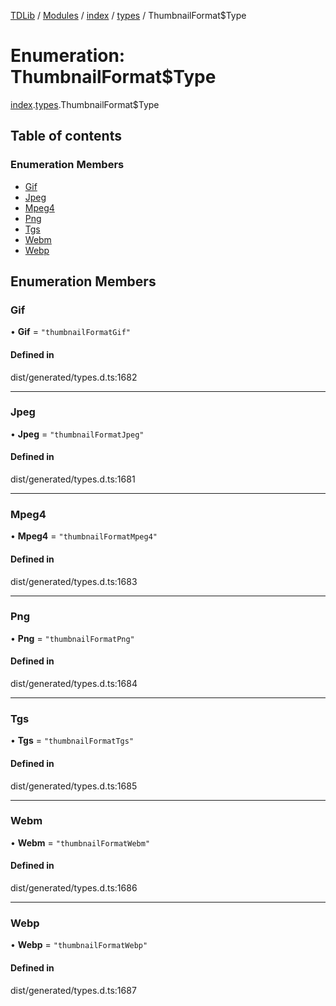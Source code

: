 [TDLib](../README.md) / [Modules](../modules.md) / [index](../modules/index.md) / [types](../modules/index.types.md) / ThumbnailFormat$Type

# Enumeration: ThumbnailFormat$Type

[index](../modules/index.md).[types](../modules/index.types.md).ThumbnailFormat$Type

## Table of contents

### Enumeration Members

- [Gif](index.types.ThumbnailFormat_Type.md#gif)
- [Jpeg](index.types.ThumbnailFormat_Type.md#jpeg)
- [Mpeg4](index.types.ThumbnailFormat_Type.md#mpeg4)
- [Png](index.types.ThumbnailFormat_Type.md#png)
- [Tgs](index.types.ThumbnailFormat_Type.md#tgs)
- [Webm](index.types.ThumbnailFormat_Type.md#webm)
- [Webp](index.types.ThumbnailFormat_Type.md#webp)

## Enumeration Members

### Gif

• **Gif** = ``"thumbnailFormatGif"``

#### Defined in

dist/generated/types.d.ts:1682

___

### Jpeg

• **Jpeg** = ``"thumbnailFormatJpeg"``

#### Defined in

dist/generated/types.d.ts:1681

___

### Mpeg4

• **Mpeg4** = ``"thumbnailFormatMpeg4"``

#### Defined in

dist/generated/types.d.ts:1683

___

### Png

• **Png** = ``"thumbnailFormatPng"``

#### Defined in

dist/generated/types.d.ts:1684

___

### Tgs

• **Tgs** = ``"thumbnailFormatTgs"``

#### Defined in

dist/generated/types.d.ts:1685

___

### Webm

• **Webm** = ``"thumbnailFormatWebm"``

#### Defined in

dist/generated/types.d.ts:1686

___

### Webp

• **Webp** = ``"thumbnailFormatWebp"``

#### Defined in

dist/generated/types.d.ts:1687

